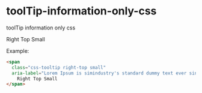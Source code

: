# toolTip-information-only-css
toolTip information only css


<span 
  class="css-tooltip right-top small" 
  aria-label="Lorem Ipsum is simindustry's standard dummy text ever since the 1500s,">
    Right Top Small
</span>

Example:
```html
<span 
  class="css-tooltip right-top small" 
  aria-label="Lorem Ipsum is simindustry's standard dummy text ever since the 1500s,">
    Right Top Small
</span>
```
